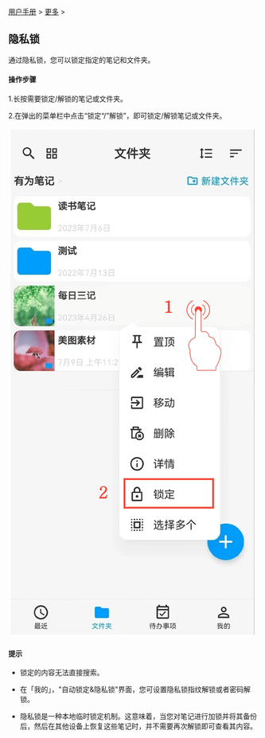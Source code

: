 [用户手册](/dragonnest/drawnote/manual) > [更多](/dragonnest/drawnote/manual/more) >

隐私锁
---
通过隐私锁，您可以锁定指定的笔记和文件夹。
#### 操作步骤

1.长按需要锁定/解锁的笔记或文件夹。

2.在弹出的菜单栏中点击“锁定“/”解锁”，即可锁定/解锁笔记或文件夹。

![](imgs/privacy_lock.png)

#### 提示
- 锁定的内容无法直接搜索。


- 在「我的」，"自动锁定&隐私锁"界面，您可设置隐私锁指纹解锁或者密码解锁。


- 隐私锁是一种本地临时锁定机制。这意味着，当您对笔记进行加锁并将其备份后，然后在其他设备上恢复这些笔记时，并不需要再次解锁即可查看其内容。